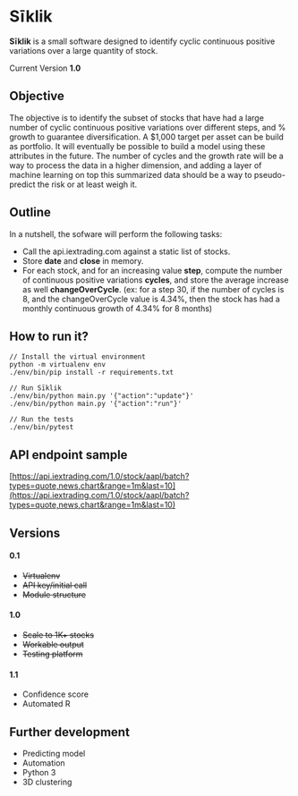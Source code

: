 # Sīklik

**Sīklik** is a small software designed to identify cyclic continuous positive variations over a large quantity of stock.

Current Version **1.0**

## Objective

The objective is to identify the subset of stocks that have had a large number of cyclic continuous positive variations over different steps, and % growth to guarantee diversification. A $1,000 target per asset can be build as portfolio. It will eventually be possible to build a model using these attributes in the future. The number of cycles and the growth rate will be a way to process the data in a higher dimension, and adding a layer of machine learning on top this summarized data should be a way to pseudo-predict the risk or at least weigh it.

## Outline

In a nutshell, the sofware will perform the following tasks:
* Call the api.iextrading.com against a static list of stocks.
* Store **date** and **close** in memory.
* For each stock, and for an increasing value **step**, compute the number of continuous positive variations **cycles**, and store the average increase as well **changeOverCycle**. (ex: for a step 30, if the number of cycles is 8, and the changeOverCycle value is 4.34%, then the stock has had a monthly continuous growth of 4.34% for 8 months)

## How to run it?
    // Install the virtual environment
    python -m virtualenv env
    ./env/bin/pip install -r requirements.txt    

    // Run Sīklik
    ./env/bin/python main.py '{"action":"update"}'
    ./env/bin/python main.py '{"action":"run"}'

    // Run the tests
    ./env/bin/pytest

## API endpoint sample

[https://api.iextrading.com/1.0/stock/aapl/batch?types=quote,news,chart&range=1m&last=10](https://api.iextrading.com/1.0/stock/aapl/batch?types=quote,news,chart&range=1m&last=10)

## Versions

#### 0.1
* ~~Virtualenv~~
* ~~API key/initial call~~
* ~~Module structure~~

#### 1.0
* ~~Scale to 1K+ stocks~~
* ~~Workable output~~
* ~~Testing platform~~

#### 1.1
* Confidence score
* Automated R

## Further development
* Predicting model
* Automation
* Python 3
* 3D clustering
